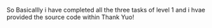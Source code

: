 So Basicallly i have completed all the three tasks of level 1 and i hvae provided the source code within Thank Yuo!
